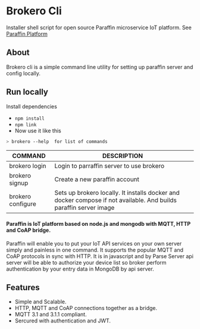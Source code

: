 # Brokero Cli
Installer shell script for open source Paraffin microservice IoT platform. See [Paraffin Platform](https://paraffiniot.github.io)


## About
Brokero cli is a simple command line utility for setting up paraffin server and config locally.

## Run locally

Install dependencies 

 * `npm install`
 *  `npm link`
 * Now use it like this
 
```sh
> brokero --help  for list of commands
```

|  COMMAND                |       DESCRIPTION         | 
| ----------------        | ------------------------- |
|  brokero login          |    Login to parraffin server to use brokero |
| brokero signup            |    Create a new paraffin account    |
|  brokero configure       |    Sets up brokero locally. It installs docker and docker compose if not available. And builds paraffin server image |







#### Paraffin is IoT platform based on node.js and mongodb with MQTT, HTTP and CoAP bridge.

Paraffin will enable you to put your IoT API services on your own server simply and painless in one command. It supports the popular MQTT and CoAP protocols in sync with HTTP. It is in javascript and by Parse Server api server will be able to authorize your device list so broker perform authentication by your entry data in MongoDB by api server.


## Features

* Simple and Scalable.
* HTTP, MQTT and CoAP connections together as a bridge.
* MQTT 3.1 and 3.1.1 compliant.
* Sercured with authentication and JWT.

